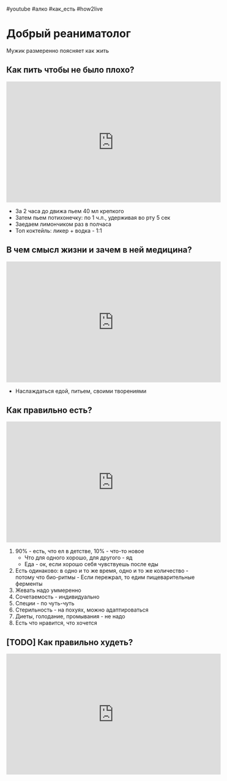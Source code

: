 #youtube #алко #как_есть #how2live 

# Добрый реаниматолог

Мужик размеренно поясняет как жить

## Как пить чтобы не было плохо?

<iframe width="560" height="315" src="https://www.youtube.com/embed/t9JIlFJbwmM" title="YouTube video player" frameborder="0" allow="accelerometer; autoplay; clipboard-write; encrypted-media; gyroscope; picture-in-picture; web-share" allowfullscreen></iframe>

- За 2 часа до движа пьем 40 мл крепкого
- Затем пьем потихонечку: по 1 ч.л., удерживая во рту 5 сек
- Заедаем лимончиком раз в полчаса
- Топ коктейль: ликер + водка - 1:1

## В чем смысл жизни и зачем в ней медицина?

<iframe width="560" height="315" src="https://www.youtube.com/embed/99qs_z1bFGc" title="YouTube video player" frameborder="0" allow="accelerometer; autoplay; clipboard-write; encrypted-media; gyroscope; picture-in-picture; web-share" allowfullscreen></iframe>

- Наслаждаться едой, питьем, своими творениями

## Как правильно есть?

<iframe width="560" height="315" src="https://www.youtube.com/embed/KWyesy0zsJ8" title="YouTube video player" frameborder="0" allow="accelerometer; autoplay; clipboard-write; encrypted-media; gyroscope; picture-in-picture; web-share" allowfullscreen></iframe>

1. 90% - есть, что ел в детстве, 10% - что-то новое
	- Что для одного хорошо, для другого - яд
	- Еда - ок, если хорошо себя чувствуешь после еды
2. Есть одинаково: в одно и то же время, одно и то же количество - потому что био-ритмы
		- Если пережрал, то едим пищеварительные ферменты
3. Жевать надо уммеренно
4. Сочетаемость - индивидуально
5. Специи - по чуть-чуть
6. Стерильность - на похуях, можно адаптироваться
7. Диеты, голодание, промывания - не надо
8. Есть что нравится, что хочется

## [TODO] Как правильно худеть?

<iframe width="560" height="315" src="https://www.youtube.com/embed/aKflMlFL67A" title="YouTube video player" frameborder="0" allow="accelerometer; autoplay; clipboard-write; encrypted-media; gyroscope; picture-in-picture; web-share" allowfullscreen></iframe>